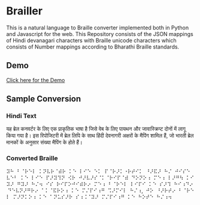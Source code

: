 # Brailler

This is a natural language to Braille converter implemented both in Python and Javascript for the web. This Repository consists of the JSON mappings of Hindi devanagari characters with Braille unicode characters which consists of Number mappings according to Bharathi Braille standards.

## Demo

[Click here for the Demo](https://velansalis.github.io/brailler/)

## Sample Conversion
### Hindi Text
यह ब्रेल कनवर्टर के लिए एक प्राकृतिक भाषा है जिसे वेब के लिए पायथन और जावास्क्रिप्ट दोनों में लागू किया गया है। इस रिपोजिटरी में ब्रेल लिपि के साथ हिंदी देवनागरी अक्षरों के मैपिंग शामिल हैं, जो भारती ब्रेल मानकों के अनुसार संख्या मैपिंग के होते हैं।

### Converted Braille
⠽⠓  ⠃⠈⠗⠑⠇  ⠅⠝⠧⠗⠈⠾⠗  ⠅⠑  ⠇⠊⠑  ⠑⠅  ⠏⠈⠗⠜⠅⠐⠗⠞⠊⠅  ⠘⠜⠯⠜  ⠓⠌  ⠚⠊⠎⠑  ⠧⠑⠃  ⠅⠑  ⠇⠊⠑  ⠏⠜⠽⠹⠝  ⠪⠗  ⠚⠜⠧⠜⠎⠈⠅⠈⠗⠊⠏⠈⠾  ⠙⠕⠝⠕⠰  ⠍⠑⠰  ⠇⠜⠛⠳  ⠅⠊⠽⠜  ⠛⠽⠜  ⠓⠌⠲  ⠊⠎  ⠗⠊⠏⠕⠚⠊⠾⠗⠔  ⠍⠑⠰  ⠃⠈⠗⠑⠇  ⠇⠊⠏⠊  ⠅⠑  ⠎⠜⠹  ⠓⠊⠰⠙⠔  ⠙⠑⠧⠝⠜⠛⠗⠔  ⠁⠅⠈⠯⠗⠕⠰  ⠅⠑  ⠍⠌⠏⠊⠰⠛  ⠩⠜⠍⠊⠇  ⠓⠌⠰,  ⠚⠕  ⠘⠜⠗⠞⠔  ⠃⠈⠗⠑⠇  ⠍⠜⠝⠅⠕⠰  ⠅⠑  ⠁⠝⠥⠎⠜⠗  ⠎⠰⠨⠈⠽⠜  ⠍⠌⠏⠊⠰⠛  ⠅⠑  ⠓⠕⠞⠑  ⠓⠌⠰⠲  
